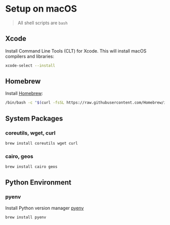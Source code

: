 # Setup on macOS

>  All shell scripts are `bash`

## Xcode

Install Command Line Tools (CLT) for Xcode. This will install macOS compilers and libraries:

```bash
xcode-select --install
```

## Homebrew

Install [Homebrew](https://brew.sh/):

```bash
/bin/bash -c "$(curl -fsSL https://raw.githubusercontent.com/Homebrew/install/HEAD/install.sh)"
```

## System Packages

### coreutils, wget, curl

```bash
brew install coreutils wget curl 
```

### cairo, geos

```bash
brew install cairo geos
```

## Python Environment

### pyenv

Install Python version manager [pyenv](https://github.com/pyenv/pyenv)

```bash
brew install pyenv
```
